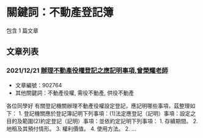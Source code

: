 # 關鍵詞：不動產登記簿

包含 1 篇文章

## 文章列表

### 2021/12/21 [辦理不動產役權登記之應記明事項,曾榮耀老師](../../articles/902764_%E8%BE%A6%E7%90%86%E4%B8%8D%E5%8B%95%E7%94%A2%E5%BD%B9%E6%AC%8A%E7%99%BB%E8%A8%98%E4%B9%8B%E6%87%89%E8%A8%98%E6%98%8E%E4%BA%8B%E9%A0%85%2C%E6%9B%BE%E6%A6%AE%E8%80%80%E8%80%81%E5%B8%AB.md)
- 文章編號：902764
- 其他關鍵詞：不動產役權, 需役不動產, 供役不動產

各位同學好 有關登記機關辦理不動產役權設定登記，應記明哪些事項，茲整理如下： 1. 登記機關應於登記簿記明下列事項：(1)法定應登記（記明）事項：設定之目的及範圍(2)約定登記（記明）事項：並依約定記明下列事項： 1. 存續期間。 2. 地租及其預付情形。 3. 權利價值。 4. 使用方法。 2. ...
